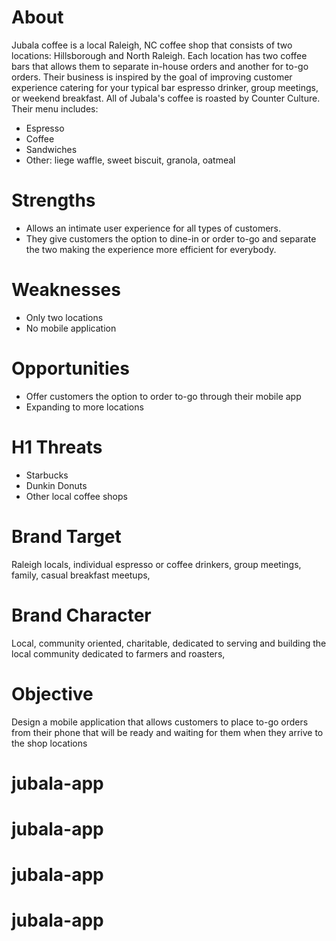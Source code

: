 # About
Jubala coffee is a local Raleigh, NC coffee shop that consists of two locations: Hillsborough and North Raleigh.  Each location has two coffee bars that allows them to separate in-house orders and another for to-go orders.  Their business is inspired by the goal of improving customer experience catering for your typical bar espresso drinker, group meetings, or weekend breakfast.  All of Jubala's coffee is roasted by Counter Culture.
Their menu includes:
- Espresso
- Coffee
- Sandwiches
- Other: liege waffle, sweet biscuit, granola, oatmeal

# Strengths
- Allows an intimate user experience for all types of customers.
- They give customers the option to dine-in or order to-go and separate the two making the experience more efficient for everybody.

# Weaknesses
- Only two locations
- No mobile application

# Opportunities
- Offer customers the option to order to-go through their mobile app
- Expanding to more locations


# H1 Threats
- Starbucks
- Dunkin Donuts
- Other local coffee shops

# Brand Target
Raleigh locals, individual espresso or coffee drinkers, group meetings, family, casual breakfast meetups,

# Brand Character
Local, community oriented, charitable, dedicated to serving and building the local community dedicated to farmers and roasters,

# Objective
Design a mobile application that allows customers to place to-go orders from their phone that will be ready and waiting for them when they arrive to the shop locations
# jubala-app
# jubala-app
# jubala-app
# jubala-app
